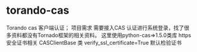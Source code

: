 # torando-cas
Torando cas 客户端认证；
项目需求 需要接入CAS 认证进行系统登录，找了很多资料都没有Tornado框架的相关资料。
这里使用python-cas=>1.5.0类库
https 安全证书相关
CASClientBase 类 verify_ssl_certificate=True 默认检验证书
